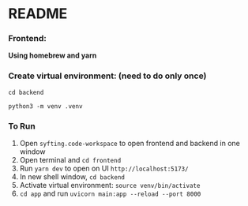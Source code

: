 # README

### Frontend:

**Using homebrew and yarn**

### Create virtual environment: (need to do only once)
`cd backend`

`python3 -m venv .venv`

### To Run
1. Open `syfting.code-workspace` to open frontend and backend in one window 
2. Open terminal and `cd frontend`
3. Run `yarn dev` to open on UI `http://localhost:5173/`
4. In new shell window, `cd backend`
5. Activate virtual environment: `source venv/bin/activate`
6. `cd app` and run `uvicorn main:app --reload --port 8000`
